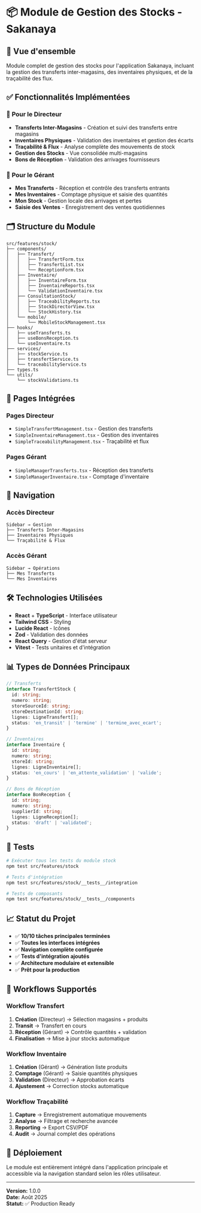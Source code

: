 # 📦 Module de Gestion des Stocks - Sakanaya

## 🎯 Vue d'ensemble

Module complet de gestion des stocks pour l'application Sakanaya, incluant la gestion des transferts inter-magasins, des inventaires physiques, et de la traçabilité des flux.

## ✅ Fonctionnalités Implémentées

### 🏢 **Pour le Directeur**
- **Transferts Inter-Magasins** - Création et suivi des transferts entre magasins
- **Inventaires Physiques** - Validation des inventaires et gestion des écarts
- **Traçabilité & Flux** - Analyse complète des mouvements de stock
- **Gestion des Stocks** - Vue consolidée multi-magasins
- **Bons de Réception** - Validation des arrivages fournisseurs

### 🏪 **Pour le Gérant**
- **Mes Transferts** - Réception et contrôle des transferts entrants
- **Mes Inventaires** - Comptage physique et saisie des quantités
- **Mon Stock** - Gestion locale des arrivages et pertes
- **Saisie des Ventes** - Enregistrement des ventes quotidiennes

## 🗂️ Structure du Module

```
src/features/stock/
├── components/
│   ├── Transfert/
│   │   ├── TransfertForm.tsx
│   │   ├── TransfertList.tsx
│   │   └── ReceptionForm.tsx
│   ├── Inventaire/
│   │   ├── InventaireForm.tsx
│   │   ├── InventaireReports.tsx
│   │   └── ValidationInventaire.tsx
│   ├── ConsultationStock/
│   │   ├── TraceabilityReports.tsx
│   │   ├── StockDirectorView.tsx
│   │   └── StockHistory.tsx
│   └── mobile/
│       └── MobileStockManagement.tsx
├── hooks/
│   ├── useTransferts.ts
│   ├── useBonsReception.ts
│   └── useInventaire.ts
├── services/
│   ├── stockService.ts
│   ├── transfertService.ts
│   └── traceabilityService.ts
├── types.ts
└── utils/
    └── stockValidations.ts
```

## 🚀 Pages Intégrées

### Pages Directeur
- `SimpleTransfertManagement.tsx` - Gestion des transferts
- `SimpleInventaireManagement.tsx` - Gestion des inventaires
- `SimpleTraceabilityManagement.tsx` - Traçabilité et flux

### Pages Gérant
- `SimpleManagerTransferts.tsx` - Réception des transferts
- `SimpleManagerInventaire.tsx` - Comptage d'inventaire

## 🔗 Navigation

### Accès Directeur
```
Sidebar → Gestion
├── Transferts Inter-Magasins
├── Inventaires Physiques
└── Traçabilité & Flux
```

### Accès Gérant
```
Sidebar → Opérations
├── Mes Transferts
└── Mes Inventaires
```

## 🛠️ Technologies Utilisées

- **React** + **TypeScript** - Interface utilisateur
- **Tailwind CSS** - Styling
- **Lucide React** - Icônes
- **Zod** - Validation des données
- **React Query** - Gestion d'état serveur
- **Vitest** - Tests unitaires et d'intégration

## 📊 Types de Données Principaux

```typescript
// Transferts
interface TransfertStock {
  id: string;
  numero: string;
  storeSourceId: string;
  storeDestinationId: string;
  lignes: LigneTransfert[];
  status: 'en_transit' | 'termine' | 'termine_avec_ecart';
}

// Inventaires
interface Inventaire {
  id: string;
  numero: string;
  storeId: string;
  lignes: LigneInventaire[];
  status: 'en_cours' | 'en_attente_validation' | 'valide';
}

// Bons de Réception
interface BonReception {
  id: string;
  numero: string;
  supplierId: string;
  lignes: LigneReception[];
  status: 'draft' | 'validated';
}
```

## 🧪 Tests

```bash
# Exécuter tous les tests du module stock
npm test src/features/stock

# Tests d'intégration
npm test src/features/stock/__tests__/integration

# Tests de composants
npm test src/features/stock/__tests__/components
```

## 📈 Statut du Projet

- ✅ **10/10 tâches principales terminées**
- ✅ **Toutes les interfaces intégrées**
- ✅ **Navigation complète configurée**
- ✅ **Tests d'intégration ajoutés**
- ✅ **Architecture modulaire et extensible**
- ✅ **Prêt pour la production**

## 🔄 Workflows Supportés

### Workflow Transfert
1. **Création** (Directeur) → Sélection magasins + produits
2. **Transit** → Transfert en cours
3. **Réception** (Gérant) → Contrôle quantités + validation
4. **Finalisation** → Mise à jour stocks automatique

### Workflow Inventaire
1. **Création** (Gérant) → Génération liste produits
2. **Comptage** (Gérant) → Saisie quantités physiques
3. **Validation** (Directeur) → Approbation écarts
4. **Ajustement** → Correction stocks automatique

### Workflow Traçabilité
1. **Capture** → Enregistrement automatique mouvements
2. **Analyse** → Filtrage et recherche avancée
3. **Reporting** → Export CSV/PDF
4. **Audit** → Journal complet des opérations

## 🚀 Déploiement

Le module est entièrement intégré dans l'application principale et accessible via la navigation standard selon les rôles utilisateur.

---

**Version:** 1.0.0  
**Date:** Août 2025  
**Statut:** ✅ Production Ready
